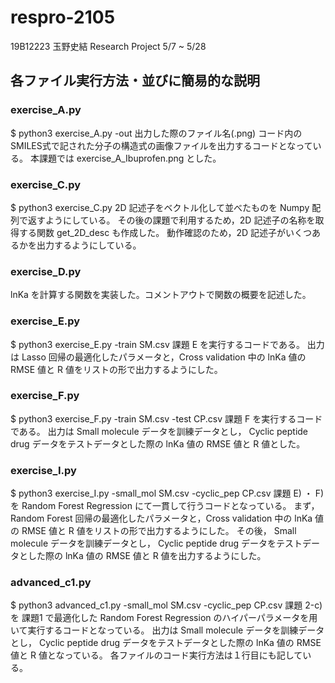# respro-2105
19B12223 玉野史結
Research Project 5/7 ~ 5/28

## 各ファイル実行方法・並びに簡易的な説明
### exercise_A.py
$ python3 exercise_A.py -out 出力した際のファイル名(.png)
コード内のSMILES式で記された分子の構造式の画像ファイルを出力するコードとなっている。
本課題では exercise_A_Ibuprofen.png とした。

### exercise_C.py
$ python3 exercise_C.py 
2D 記述子をベクトル化して並べたものを Numpy 配列で返すようにしている。
その後の課題で利用するため，2D 記述子の名称を取得する関数 get_2D_desc も作成した。
動作確認のため，2D 記述子がいくつあるかを出力するようにしている。

### exercise_D.py
lnKa を計算する関数を実装した。コメントアウトで関数の概要を記述した。

### exercise_E.py
$ python3 exercise_E.py -train SM.csv
課題 E を実行するコードである。
出力は Lasso 回帰の最適化したパラメータと，Cross validation 中の lnKa 値の RMSE 値と R 値をリストの形で出力するようにした。

### exercise_F.py
$ python3 exercise_F.py -train SM.csv -test CP.csv
課題 F を実行するコードである。
出力は Small molecule データを訓練データとし， Cyclic peptide drug データをテストデータとした際の  lnKa 値の RMSE 値と R 値とした。

### exercise_I.py
$ python3 exercise_I.py -small_mol SM.csv -cyclic_pep CP.csv
課題 E) ・ F) を Random Forest Regression にて一貫して行うコードとなっている。
まず，Random Forest 回帰の最適化したパラメータと，Cross validation 中の lnKa 値の RMSE 値と R 値をリストの形で出力するようにした。
その後， Small molecule データを訓練データとし， Cyclic peptide drug データをテストデータとした際の  lnKa 値の RMSE 値と R 値を出力するようにした。

### advanced_c1.py
$ python3 advanced_c1.py -small_mol SM.csv -cyclic_pep CP.csv
課題 2-c) を 課題1 で最適化した Random Forest Regression のハイパーパラメータを用いて実行するコードとなっている。
出力は Small molecule データを訓練データとし， Cyclic peptide drug データをテストデータとした際の  lnKa 値の RMSE 値と R 値となっている。
各ファイルのコード実行方法は１行目にも記している。